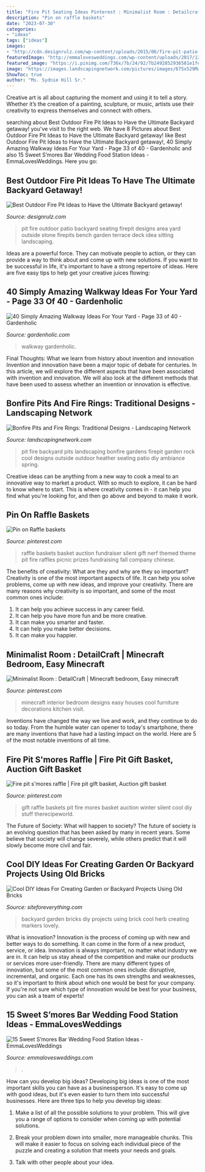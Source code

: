 ```yaml
---
title: "Fire Pit Seating Ideas Pinterest : Minimalist Room : Detailcraft"
description: "Pin on raffle baskets"
date: "2023-07-30"
categories:
- "ideas"
tags: ["ideas"]
images:
- "http://cdn.designrulz.com/wp-content/uploads/2015/06/fire-pit-patio-Design-Ideas-8.jpg"
featuredImage: "http://emmalovesweddings.com/wp-content/uploads/2017/12/rustic-wedding-S’mores-Bar-food-station-ideas.jpg"
featured_image: "https://i.pinimg.com/736x/7b/24/92/7b2492852936581e1fe56ff827e29e57--raffle-baskets-gift-baskets.jpg"
image: "https://images.landscapingnetwork.com/pictures/images/675x529Max/site_8/ambiance-gardens_409.jpg"
ShowToc: true
author: "Ms. Sydnie Hill Sr."
---
```



Creative art is all about capturing the moment and using it to tell a story. Whether it’s the creation of a painting, sculpture, or music, artists use their creativity to express themselves and connect with others.

	

		
searching about Best Outdoor Fire Pit Ideas to Have the Ultimate Backyard getaway! you've visit to the right web. We have 8 Pictures about Best Outdoor Fire Pit Ideas to Have the Ultimate Backyard getaway! like Best Outdoor Fire Pit Ideas to Have the Ultimate Backyard getaway!, 40 Simply Amazing Walkway Ideas For Your Yard - Page 33 of 40 - Gardenholic and also 15 Sweet S’mores Bar Wedding Food Station Ideas - EmmaLovesWeddings. Here you go:
		
    
## Best Outdoor Fire Pit Ideas To Have The Ultimate Backyard Getaway!

<img loading=lazy src="http://cdn.designrulz.com/wp-content/uploads/2015/06/fire-pit-patio-Design-Ideas-8.jpg" onerror="this.onerror=null;this.src='https://tse4.mm.bing.net/th?id=OIP.FaT-ISCs_MbA2adgUZpB-wHaJ4&amp;pid=15.1';" alt="Best Outdoor Fire Pit Ideas to Have the Ultimate Backyard getaway!">

_Source: designrulz.com_

>pit fire outdoor patio backyard seating firepit designs area yard outside stone firepits bench garden terrace deck idea sitting landscaping. 

	

Ideas are a powerful force. They can motivate people to action, or they can provide a way to think about and come up with new solutions. If you want to be successful in life, it's important to have a strong repertoire of ideas. Here are five easy tips to help get your creative juices flowing: 

    
## 40 Simply Amazing Walkway Ideas For Your Yard - Page 33 Of 40 - Gardenholic

<img loading=lazy src="https://gardenholic.com/wp-content/uploads/2019/04/Walkway-33-1.jpg" onerror="this.onerror=null;this.src='https://tse2.mm.bing.net/th?id=OIP.tgcb0-pj_0QA9s8UugEptAHaLH&amp;pid=15.1';" alt="40 Simply Amazing Walkway Ideas For Your Yard - Page 33 of 40 - Gardenholic">

_Source: gardenholic.com_

>walkway gardenholic. 

	

Final Thoughts: What we learn from history about invention and innovation
Invention and innovation have been a major topic of debate for centuries. In this article, we will explore the different aspects that have been associated with invention and innovation. We will also look at the different methods that have been used to assess whether an invention or innovation is effective.

    
## Bonfire Pits And Fire Rings: Traditional Designs - Landscaping Network

<img loading=lazy src="https://images.landscapingnetwork.com/pictures/images/675x529Max/site_8/ambiance-gardens_409.jpg" onerror="this.onerror=null;this.src='https://tse1.mm.bing.net/th?id=OIP.3XXmWpRNBkeRYY5C98RAtQHaFj&amp;pid=15.1';" alt="Bonfire Pits and Fire Rings: Traditional Designs - Landscaping Network">

_Source: landscapingnetwork.com_

>pit fire backyard pits landscaping bonfire gardens firepit garden rock cool designs outside outdoor heather seating patio diy ambiance spring. 

	

Creative ideas can be anything from a new way to cook a meal to an innovative way to market a product. With so much to explore, it can be hard to know where to start. This is where creativity comes in - it can help you find what you're looking for, and then go above and beyond to make it work.

    
## Pin On Raffle Baskets

<img loading=lazy src="https://i.pinimg.com/736x/78/3b/0d/783b0dbec3137a2a95a3d0256a6052b5.jpg" onerror="this.onerror=null;this.src='https://tse1.mm.bing.net/th?id=OIP.m4IO6btCe90Vep1Q-Rp_8AHaJ3&amp;pid=15.1';" alt="Pin on Raffle baskets">

_Source: pinterest.com_

>raffle baskets basket auction fundraiser silent gift nerf themed theme pit fire raffles picnic prizes fundraising fall company chinese. 

	

The benefits of creativity: What are they and why are they so important?
Creativity is one of the most important aspects of life. It can help you solve problems, come up with new ideas, and improve your creativity. There are many reasons why creativity is so important, and some of the most common ones include: 
1) It can help you achieve success in any career field.
2) It can help you have more fun and be more creative. 
3) It can make you smarter and faster. 
4) It can help you make better decisions. 
5) It can make you happier.

    
## Minimalist Room : DetailCraft | Minecraft Bedroom, Easy Minecraft

<img loading=lazy src="https://i.pinimg.com/736x/86/2c/c2/862cc2c7b1e6f7c208e3e5536a4dccb7.jpg" onerror="this.onerror=null;this.src='https://tse4.mm.bing.net/th?id=OIP.I91K6GA3MHck70LeBN-ThwHaEK&amp;pid=15.1';" alt="Minimalist Room : DetailCraft | Minecraft bedroom, Easy minecraft">

_Source: pinterest.com_

>minecraft interior bedroom designs easy houses cool furniture decorations kitchen visit. 

	

Inventions have changed the way we live and work, and they continue to do so today. From the humble water can opener to today's smartphone, there are many inventions that have had a lasting impact on the world. Here are 5 of the most notable inventions of all time.

    
## Fire Pit S&#039;mores Raffle | Fire Pit Gift Basket, Auction Gift Basket

<img loading=lazy src="https://i.pinimg.com/736x/7b/24/92/7b2492852936581e1fe56ff827e29e57--raffle-baskets-gift-baskets.jpg" onerror="this.onerror=null;this.src='https://tse1.mm.bing.net/th?id=OIP.7AHBHE1k1Nr5Ekwjtt1UQQHaJ3&amp;pid=15.1';" alt="Fire pit s&#039;mores raffle | Fire pit gift basket, Auction gift basket">

_Source: pinterest.com_

>gift raffle baskets pit fire mores basket auction winter silent cool diy stuff therecipeworld. 

	

The Future of Society: What will happen to society?
The future of society is an evolving question that has been asked by many in recent years. Some believe that society will change severely, while others predict that it will slowly become more civil and fair.

    
## Cool DIY Ideas For Creating Garden Or Backyard Projects Using Old Bricks

<img loading=lazy src="http://siteforeverything.com/wp-content/uploads/2017/05/Brick-Backyard-19.jpg" onerror="this.onerror=null;this.src='https://tse2.mm.bing.net/th?id=OIP.ps69uhH6E8xu68T_V6qaAAHaLZ&amp;pid=15.1';" alt="Cool DIY Ideas For Creating Garden or Backyard Projects Using Old Bricks">

_Source: siteforeverything.com_

>backyard garden bricks diy projects using brick cool herb creating markers lovely. 

	

What is innovation?
Innovation is the process of coming up with new and better ways to do something. It can come in the form of a new product, service, or idea. Innovation is always important, no matter what industry we are in. It can help us stay ahead of the competition and make our products or services more user-friendly.
There are many different types of innovation, but some of the most common ones include: disruptive, incremental, and organic. Each one has its own strengths and weaknesses, so it's important to think about which one would be best for your company. If you're not sure which type of innovation would be best for your business, you can ask a team of experts!

    
## 15 Sweet S’mores Bar Wedding Food Station Ideas - EmmaLovesWeddings

<img loading=lazy src="http://emmalovesweddings.com/wp-content/uploads/2017/12/rustic-wedding-S’mores-Bar-food-station-ideas.jpg" onerror="this.onerror=null;this.src='https://tse3.mm.bing.net/th?id=OIP.AVrMEatUPCxMQsncehdkywHaLH&amp;pid=15.1';" alt="15 Sweet S’mores Bar Wedding Food Station Ideas - EmmaLovesWeddings">

_Source: emmalovesweddings.com_

>. 

	

How can you develop big ideas?
Developing big ideas is one of the most important skills you can have as a businessperson. It's easy to come up with good ideas, but it's even easier to turn them into successful businesses. Here are three tips to help you develop big ideas:
1. Make a list of all the possible solutions to your problem. This will give you a range of options to consider when coming up with potential solutions.

2. Break your problem down into smaller, more manageable chunks. This will make it easier to focus on solving each individual piece of the puzzle and creating a solution that meets your needs and goals.

3. Talk with other people about your idea.

